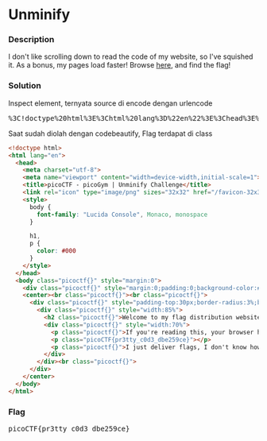 <h1>Unminify</h1>
<h3>Description</h3>
<p>I don't like scrolling down to read the code of my website, so I've squished it. As a bonus, my pages load faster!
Browse <a href='http://titan.picoctf.net:59471/'>here</a>, and find the flag!
</p>

<h3>Solution</h3>

<p>Inspect element, ternyata source di encode dengan urlencode</p>

<pre>%3C!doctype%20html%3E%3Chtml%20lang%3D%22en%22%3E%3Chead%3E%3Cmeta%20charset%3D%22utf-8%22%3E%3Cmeta%20name%3D%22viewport%22%20content%3D%22width%3Ddevice-width%2Cinitial-scale%3D1%22%3E%3Ctitle%3EpicoCTF%20-%20picoGym%20%7C%20Unminify%20Challenge%3C%2Ftitle%3E%3Clink%20rel%3D%22icon%22%20type%3D%22image%2Fpng%22%20sizes%3D%2232x32%22%20href%3D%22%2Ffavicon-32x32.png%22%3E%3Cstyle%3Ebody%7Bfont-family%3A%22Lucida%20Console%22%2CMonaco%2Cmonospace%7Dh1%2Cp%7Bcolor%3A%23000%7D%3C%2Fstyle%3E%3C%2Fhead%3E%3Cbody%20class%3D%22picoctf%7B%7D%22%20style%3D%22margin%3A0%22%3E%3Cdiv%20class%3D%22picoctf%7B%7D%22%20style%3D%22margin%3A0%3Bpadding%3A0%3Bbackground-color%3A%23757575%3Bdisplay%3Aauto%3Bheight%3A40%25%22%3E%3Ca%20class%3D%22picoctf%7B%7D%22%20href%3D%22%2F%22%3E%3Cimg%20src%3D%22picoctf-logo-horizontal-white.svg%22%20alt%3D%22picoCTF%20logo%22%20style%3D%22display%3Ainline-block%3Bwidth%3A160px%3Bheight%3A90px%3Bpadding-left%3A30px%22%3E%3C%2Fa%3E%3C%2Fdiv%3E%3Ccenter%3E%3Cbr%20class%3D%22picoctf%7B%7D%22%3E%3Cbr%20class%3D%22picoctf%7B%7D%22%3E%3Cdiv%20class%3D%22picoctf%7B%7D%22%20style%3D%22padding-top%3A30px%3Bborder-radius%3A3%25%3Bbox-shadow%3A0%205px%2010px%20%230000004d%3Bwidth%3A50%25%3Balign-self%3Acenter%22%3E%3Cimg%20class%3D%22picoctf%7B%7D%22%20src%3D%22hero.svg%22%20alt%3D%22flag%20art%22%20style%3D%22width%3A150px%3Bheight%3A150px%22%3E%3Cdiv%20class%3D%22picoctf%7B%7D%22%20style%3D%22width%3A85%25%22%3E%3Ch2%20class%3D%22picoctf%7B%7D%22%3EWelcome%20to%20my%20flag%20distribution%20website!%3C%2Fh2%3E%3Cdiv%20class%3D%22picoctf%7B%7D%22%20style%3D%22width%3A70%25%22%3E%3Cp%20class%3D%22picoctf%7B%7D%22%3EIf%20you're%20reading%20this%2C%20your%20browser%20has%20succesfully%20received%20the%20flag.%3C%2Fp%3E%3Cp%20class%3D%22picoCTF%7Bpr3tty_c0d3_dbe259ce%7D%22%3E%3C%2Fp%3E%3Cp%20class%3D%22picoctf%7B%7D%22%3EI%20just%20deliver%20flags%2C%20I%20don't%20know%20how%20to%20read%20them...%3C%2Fp%3E%3C%2Fdiv%3E%3C%2Fdiv%3E%3Cbr%20class%3D%22picoctf%7B%7D%22%3E%3C%2Fdiv%3E%3C%2Fcenter%3E%3C%2Fbody%3E%3C%2Fhtml%3E
</pre>
<p> Saat sudah diolah dengan codebeautify, Flag terdapat di class</p>

```html
<!doctype html>
<html lang="en">
  <head>
    <meta charset="utf-8">
    <meta name="viewport" content="width=device-width,initial-scale=1">
    <title>picoCTF - picoGym | Unminify Challenge</title>
    <link rel="icon" type="image/png" sizes="32x32" href="/favicon-32x32.png">
    <style>
      body {
        font-family: "Lucida Console", Monaco, monospace
      }

      h1,
      p {
        color: #000
      }
    </style>
  </head>
  <body class="picoctf{}" style="margin:0">
    <div class="picoctf{}" style="margin:0;padding:0;background-color:#757575;display:auto;height:40%"><a class="picoctf{}" href="/"><img src="picoctf-logo-horizontal-white.svg" alt="picoCTF logo" style="display:inline-block;width:160px;height:90px;padding-left:30px"></a></div>
    <center><br class="picoctf{}"><br class="picoctf{}">
      <div class="picoctf{}" style="padding-top:30px;border-radius:3%;box-shadow:0 5px 10px #0000004d;width:50%;align-self:center"><img class="picoctf{}" src="hero.svg" alt="flag art" style="width:150px;height:150px">
        <div class="picoctf{}" style="width:85%">
          <h2 class="picoctf{}">Welcome to my flag distribution website!</h2>
          <div class="picoctf{}" style="width:70%">
            <p class="picoctf{}">If you're reading this, your browser has succesfully received the flag.</p>
            <p class="picoCTF{pr3tty_c0d3_dbe259ce}"></p>
            <p class="picoctf{}">I just deliver flags, I don't know how to read them...</p>
          </div>
        </div><br class="picoctf{}">
      </div>
    </center>
  </body>
</html>
```

<h3>Flag</h3>
<pre>picoCTF{pr3tty_c0d3_dbe259ce}</pre>
